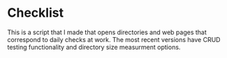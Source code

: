 # Checklist
This is a script that I made that opens directories and web pages that correspond to daily checks at work. 
The most recent versions have CRUD testing functionality and directory size measurment options.
